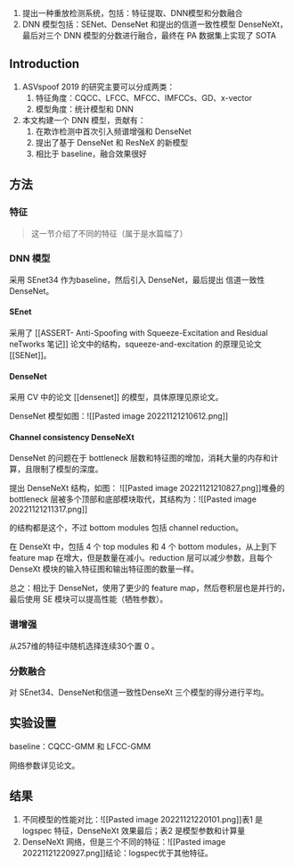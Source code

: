 1. 提出一种重放检测系统，包括：特征提取、DNN模型和分数融合
2. DNN 模型包括：SENet、DenseNet 和提出的信道一致性模型 DenseNeXt，最后对三个 DNN 模型的分数进行融合，最终在 PA 数据集上实现了 SOTA

## Introduction

1. ASVspoof 2019 的研究主要可以分成两类：
	1. 特征角度：CQCC、LFCC、MFCC、IMFCCs、GD、x-vector
	2. 模型角度：统计模型和 DNN
2. 本文构建一个 DNN 模型，贡献有：
	1. 在欺诈检测中首次引入频谱增强和 DenseNet
	2. 提出了基于 DenseNet 和 ResNeX 的新模型
	3. 相比于 baseline，融合效果很好


## 方法

### 特征
> 这一节介绍了不同的特征（属于是水篇幅了）

### DNN 模型

采用 SEnet34 作为baseline，然后引入 DenseNet，最后提出 信道一致性DenseNet。

#### SEnet

采用了 [[ASSERT- Anti-Spoofing with Squeeze-Excitation and Residual neTworks 笔记]] 论文中的结构，squeeze-and-excitation 的原理见论文 [[SENet]]。

#### DenseNet

采用 CV 中的论文 [[densenet]] 的模型，具体原理见原论文。

DenseNet 模型如图：![[Pasted image 20221121210612.png]]

#### Channel consistency DenseNeXt

DenseNet 的问题在于 bottleneck 层数和特征图的增加，消耗大量的内存和计算，且限制了模型的深度。

提出 DenseNeXt 结构，如图：
![[Pasted image 20221121210827.png]]堆叠的 bottleneck 层被多个顶部和底部模块取代，其结构为：![[Pasted image 20221121211317.png]]

 的结构都是这个，不过 bottom modules 包括 channel reduction。

在 DenseXt 中，包括 4 个 top modules 和 4 个 bottom modules，从上到下 feature map 在增大，但是数量在减小。reduction 层可以减少参数，且每个 DenseXt 模块的输入特征图和输出特征图的数量一样。

总之：相比于 DenseNet，使用了更少的 feature map，然后卷积层也是并行的，最后使用 SE 模块可以提高性能（牺牲参数）。

### 谱增强

从257维的特征中随机选择连续30个置 0 。

### 分数融合

对 SEnet34、DenseNet和信道一致性DenseXt 三个模型的得分进行平均。

## 实验设置

baseline：CQCC-GMM 和 LFCC-GMM

网络参数详见论文。

## 结果

1. 不同模型的性能对比：![[Pasted image 20221121220101.png]]表1 是 logspec 特征，DenseNeXt 效果最后；表2 是模型参数和计算量
2. DenseNeXt 网络，但是三个不同的特征：![[Pasted image 20221121220927.png]]结论：logspec优于其他特征。
